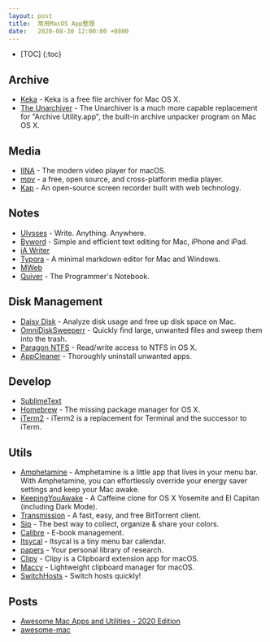 ```yaml
---
layout: post
title:  常用MacOS App整理
date:   2020-08-30 12:00:00 +0800
---
```


* [TOC]
{:toc}

## Archive

- [Keka](http://www.kekaosx.com/) - Keka is a free file archiver for Mac OS X.
- [The Unarchiver](http://wakaba.c3.cx/s/apps/unarchiver.html) - The Unarchiver is a much more capable replacement for "Archive Utility.app", the built-in archive unpacker program on Mac OS X.

## Media

- [IINA](https://lhc70000.github.io/iina/) - The modern video player for macOS.
- [mpv](https://mpv.io/) - a free, open source, and cross-platform media player.
- [Kap](https://getkap.co/) - An open-source screen recorder built with web technology.

## Notes

- [Ulysses](http://www.ulyssesapp.com/) - Write. Anything. Anywhere.
- [Byword](https://bywordapp.com/) - Simple and efficient text editing for Mac, iPhone and iPad.
- [iA Writer](https://ia.net/writer)
- [Typora](https://www.typora.io/) - A minimal markdown editor for Mac and Windows.
- [MWeb](http://zh.mweb.im/)
- [Quiver](http://happenapps.com/#quiver) - The Programmer's Notebook.

## Disk Management

- [Daisy Disk](https://daisydiskapp.com/) - Analyze disk usage and free up disk space on Mac.
- [OmniDiskSweeperr](https://www.omnigroup.com/more) - Quickly find large, unwanted files and sweep them into the trash.
- [Paragon NTFS](https://www.paragon-software.com/home/ntfs-mac/) - Read/write access to NTFS in OS X.
- [AppCleaner](https://freemacsoft.net/appcleaner/) - Thoroughly uninstall unwanted apps.

## Develop

- [SublimeText](https://www.sublimetext.com/)
- [Homebrew](http://brew.sh/) - The missing package manager for OS X.
- [iTerm2](https://www.iterm2.com/) - iTerm2 is a replacement for Terminal and the successor to iTerm.

## Utils

- [Amphetamine](https://itunes.apple.com/app/amphetamine/id937984704?mt=12) - Amphetamine is a little app that lives in your menu bar. With Amphetamine, you can effortlessly override your energy saver settings and keep your Mac awake.
- [KeepingYouAwake](https://github.com/newmarcel/KeepingYouAwake) - A Caffeine clone for OS X Yosemite and El Capitan (including Dark Mode).
- [Transmission](http://www.transmissionbt.com/) - A fast, easy, and free BitTorrent client.
- [Sip](http://theolabrothers.com/) - The best way to collect, organize & share your colors.
- [Calibre](https://calibre-ebook.com/) - E-book management.
- [Itsycal](https://www.mowglii.com/itsycal/) - Itsycal is a tiny menu bar calendar.
- [papers](https://www.readcube.com/papers/) - Your personal library of research.
- [Clipy](https://github.com/Clipy/Clipy) - Clipy is a Clipboard extension app for macOS.
- [Maccy](https://github.com/p0deje/Maccy) - Lightweight clipboard manager for macOS.
- [SwitchHosts](https://github.com/oldj/SwitchHosts) - Switch hosts quickly!

## Posts

- [Awesome Mac Apps and Utilities - 2020 Edition](https://www.labnol.org/software/essential-mac-utilities/9479/)
- [awesome-mac](https://github.com/jaywcjlove/awesome-mac)
